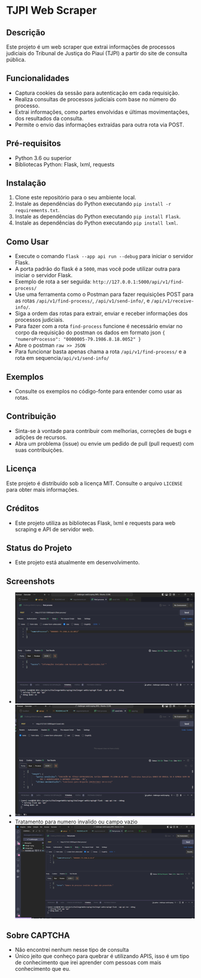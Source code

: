 # TJPI Web Scraper

## Descrição
Este projeto é um web scraper que extrai informações de processos judiciais do Tribunal de Justiça do Piauí (TJPI) a partir do site de consulta pública.

## Funcionalidades
- Captura cookies da sessão para autenticação em cada requisição.
- Realiza consultas de processos judiciais com base no número do processo.
- Extrai informações, como partes envolvidas e últimas movimentações, dos resultados da consulta.
- Permite o envio das informações extraídas para outra rota via POST.

## Pré-requisitos
- Python 3.6 ou superior
- Bibliotecas Python: Flask, lxml, requests

## Instalação
1. Clone este repositório para o seu ambiente local.
2. Instale as dependências do Python executando `pip install -r requirements.txt`.
2. Instale as dependências do Python executando `pip install Flask`.
2. Instale as dependências do Python executando `pip install lxml`.

## Como Usar
- Execute o comando `flask --app api run --debug` para iniciar o servidor Flask.
- A porta padrão do flask é a `5000`, mas você pode utilizar outra para iniciar o servidor Flask.
- Exemplo de rota a ser seguida: `http://127.0.0.1:5000/api/v1/find-process/`
- Use uma ferramenta como o Postman para fazer requisições POST para as rotas `/api/v1/find-process/`, `/api/v1/send-info/`, e `/api/v1/receive-info/`.
- Siga a ordem das rotas para extrair, enviar e receber informações dos processos judiciais.
- Para fazer com a rota `find-process` funcione é necessário enviar no corpo da requisição do postman os dados em formato json `{ "numeroProcesso": "0000005-79.1986.8.18.0052" }`
- Abre o postman `raw >> JSON`
- Para funcionar basta apenas chama a rota `/api/v1/find-process/` e a rota em sequencia`/api/v1/send-info/`

## Exemplos
- Consulte os exemplos no código-fonte para entender como usar as rotas.

## Contribuição
- Sinta-se à vontade para contribuir com melhorias, correções de bugs e adições de recursos.
- Abra um problema (issue) ou envie um pedido de pull (pull request) com suas contribuições.

## Licença
Este projeto é distribuído sob a licença MIT. Consulte o arquivo `LICENSE` para obter mais informações.

## Créditos
- Este projeto utiliza as bibliotecas Flask, lxml e requests para web scraping e API de servidor web.

## Status do Projeto
- Este projeto está atualmente em desenvolvimento.

## Screenshots
- ![Alt text](image.png)
- ![Alt text](image-1.png)
- Tratamento para numero invalido ou campo vazio ![Alt text](image-2.png)

## Sobre CAPTCHA
- Não encontrei nenhum nesse tipo de consulta
- Único jeito que conheço para quebrar é utilizando APIS, isso é um tipo de conhecimento que irei aprender com pessoas com mais conhecimento que eu.